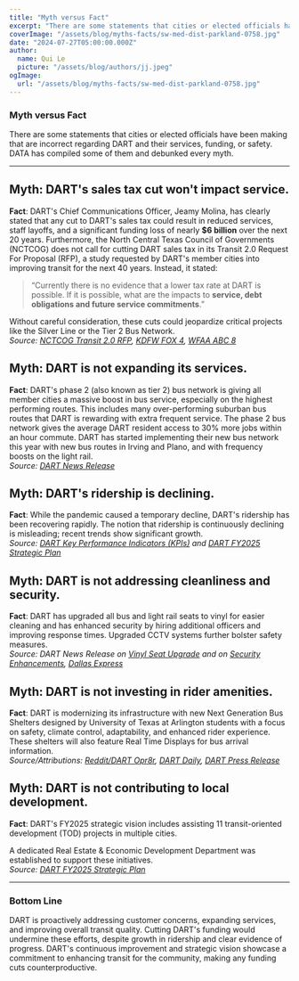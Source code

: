 ```yaml
---
title: "Myth versus Fact"
excerpt: "There are some statements that cities or elected officials have been making that are incorrect regarding DART and their services, funding, or safety. DATA has compiled some of them and debunked every myth."
coverImage: "/assets/blog/myths-facts/sw-med-dist-parkland-0758.jpg"
date: "2024-07-27T05:00:00.000Z"
author:
  name: Qui Le
  picture: "/assets/blog/authors/jj.jpeg"
ogImage:
  url: "/assets/blog/myths-facts/sw-med-dist-parkland-0758.jpg"
---
```


### Myth versus Fact

There are some statements that cities or elected officials have been making that are incorrect regarding DART and their services, funding, or safety. DATA has compiled some of them and debunked every myth. 

---
## Myth: DART's sales tax cut won't impact service.
**Fact**: DART's Chief Communications Officer, Jeamy Molina, has clearly stated that any cut to DART's sales tax could result in reduced services, staff layoffs, and a significant funding loss of nearly **$6 billion** over the next 20 years. Furthermore, the North Central Texas Council of Governments (NCTCOG) does not call for cutting DART sales tax in its Transit 2.0 Request For Proposal (RFP), a study requested by DART's member cities into improving transit for the next 40 years. Instead, it stated:   
> “Currently there is no evidence that a lower tax rate at DART is possible. If it is possible, what are the impacts to **service, debt obligations and future service commitments**.” 

Without careful consideration, these cuts could jeopardize critical projects like the Silver Line or the Tier 2 Bus Network.  
*Source: [NCTCOG Transit 2.0 RFP](https://www.nctcog.org/getmedia/89832cd2-9626-44c8-bb9b-d868febce6f0/RFP-_Regional-Transit-2-0-FINAL.pdf), [KDFW FOX 4](https://www.fox4news.com/news/farmers-branch-dart-trash-money), [WFAA ABC 8](https://www.wfaa.com/article/news/local/dallas-county/farmers-branch-councilman-dart-trash-comment/287-8e2c934d-5c2c-4c14-99f4-50da22838c74)*

## Myth: DART is not expanding its services.
**Fact**: DART's phase 2 (also known as tier 2) bus network is giving all member cities a massive boost in bus service, especially on the highest performing routes. This includes many over-performing suburban bus routes that DART is rewarding with extra frequent service. The phase 2 bus network gives the average DART resident access to 30% more jobs within an hour commute. DART has started implementing their new bus network this year with new bus routes in Irving and Plano, and with frequency boosts on the light rail.  
*Source: [DART News Release](https://www.dart.org/about/news-and-events/newsreleases/newsrelease-detail/dart-to-expand-golink-services--roll-out-new-bus-routes)*

## Myth: DART's ridership is declining.
**Fact**: While the pandemic caused a temporary decline, DART's ridership has been recovering rapidly. The notion that ridership is continuously declining is misleading; recent trends show significant growth.  
*Source: [DART Key Performance Indicators (KPIs)](https://www.dart.org/about/about-dart/key-performance-indicator) and [DART FY2025 Strategic Plan](https://dartorgcmsblob.dart.org/prod/docs/default-source/about-dart/dart-point-b-strategic-plan-june-2024.pdf?sfvrsn=2f939b41_3)*

## Myth: DART is not addressing cleanliness and security.
**Fact**: DART has upgraded all bus and light rail seats to vinyl for easier cleaning and has enhanced security by hiring additional officers and improving response times. Upgraded CCTV systems further bolster safety measures.  
*Source: DART News Release on [Vinyl Seat Upgrade](https://dart.org/about/news-and-events/newsreleases/newsrelease-detail/dart-completes-vinyl-seat-upgrade-on-light-rail-vehicle-fleet) and on [Security Enhancements](https://www.dart.org/about/news-and-events/newsreleases/newsrelease-detail/dart-enhances-security-focus-with-contract-security-officers), [Dallas Express](https://dallasexpress.com/city/dart-focuses-on-improving-security-sanitation/)*

## Myth: DART is not investing in rider amenities.
**Fact**: DART is modernizing its infrastructure with new Next Generation Bus Shelters designed by University of Texas at Arlington students with a focus on safety, climate control, adaptability, and enhanced rider experience. These shelters will also feature Real Time Displays for bus arrival information.   
*Source/Attributions: [Reddit/DART Opr8r](https://www.reddit.com/r/dart/comments/1e7mgr9/next_gen_bus_shelter_lighting_standard_size/), [DART Daily](https://dartdaily.dart.org/home/architecture-students-help-design-darts-next-bus-shelters), [DART Press Release](https://www.dart.org/about/news-and-events/newsreleases/newsrelease-detail/dart-pilot-program-to-test-next-generation-bus-shelters)*

## Myth: DART is not contributing to local development.
**Fact**: DART's FY2025 strategic vision includes assisting 11 transit-oriented development (TOD) projects in multiple cities. 

A dedicated Real Estate & Economic Development Department was established to support these initiatives.  
*Source: [DART FY2025 Strategic Plan](https://dartorgcmsblob.dart.org/prod/docs/default-source/about-dart/dart-point-b-strategic-plan-june-2024.pdf?sfvrsn=2f939b41_3)*

---
### Bottom Line
DART is proactively addressing customer concerns, expanding services, and improving overall transit quality. Cutting DART's funding would undermine these efforts, despite growth in ridership and clear evidence of progress. DART's continuous improvement and strategic vision showcase a commitment to enhancing transit for the community, making any funding cuts counterproductive.

